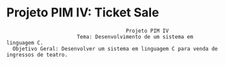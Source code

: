 # Projeto PIM IV: Ticket Sale

                                           Projeto PIM IV                                           
                           Tema: Desenvolvimento de um sistema em linguagem C.                           
      Objetivo Geral: Desenvolver um sistema em linguagem C para venda de ingressos de teatro.

